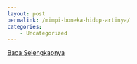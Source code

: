 ```yaml
---
layout: post
permalink: /mimpi-boneka-hidup-artinya/
categories:
    - Uncategorized
---
```


[Baca Selengkapnya](/02)